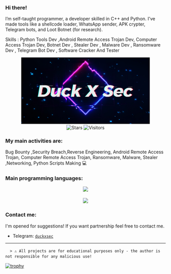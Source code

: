 

### Hi there!
I’m self-taught programmer, a developer skilled in C++ and Python. I’ve made tools like a shellcode loader, WhatsApp sender, APK crypter, Telegram bots, and Loot Botnet (for research).

Skills : Python Tools Dev ,Android Remote Access Trojan Dev, Computer Access Trojan Dev, Botnet Dev , Stealer Dev , Malware Dev , Ransomware Dev , Telegram Bot Dev , Software Cracker And Tester  

<div align=center style="background-color: transparent;">
	<img style="opacity: 100%;" width="80%" src="xsec.jpg"/>
</div>
<div align=center style="background-color: transparent;">
	<img alt="Stars" src="https://img.shields.io/github/stars/duckxsec?label=stars"/>
	<img alt="Visitors" src="https://visitor-badge.laobi.icu/badge?page_id=duckxsec"/>
</div>
    
### My main activities are:

Bug Bounty ,Security Breach,Reverse Engineering, Android Remote Access Trojan, Computer Remote Access Trojan, Ransomware, Malware, Stealer ,Networking, Python Scripts Making 💻

### Main programming languages:
<div style="background-color: transparent;" align="center">
	<img src="https://skillicons.dev/icons?i=c,cpp,cs,java,python,js,html,php"/>
	<br/>
    <br>
    <img src='https://github-readme-stats.vercel.app/api/top-langs/?username=duckxsec&langs_count=8&theme=react&layout=compact'>
</div>

### Contact me:

I'm opened for suggestions! If you want partnership feel free to contact me.

- Telegram: <a href="https://t.me/duckxsec">`duckxsec`</a>

---

```  > ⚠️ All projects are for educational purposes only - the author is not responsible for any malicious use!```

[![trophy](https://github-profile-trophy.vercel.app/?username=duckxsec&theme=dracula)](https://github.com/duckxsec/)

